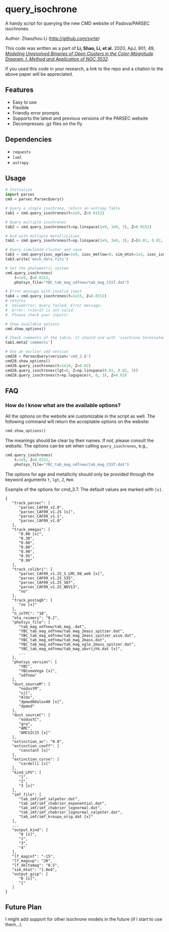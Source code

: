 # query_isochrone

A handy script for querying the new CMD website of Padova/PARSEC isochrones.

Author: Zhaozhou Li (http://github.com/syrte)

This code was written as a part of
**Li, Shao, Li, et al.** 2020, ApJ, 901, 49,
[*Modeling Unresolved Binaries of Open Clusters in the Color-Magnitude Diagram. I. Method and Application of NGC 3532*](https://ui.adsabs.harvard.edu/abs/2020ApJ...901...49L/abstract).

If you used this code in your research, a link to the repo and a citation to the above paper will be appreciated.

## Features
- Easy to use
- Flexible
- Friendly error prompts
- Supports the latest and previous versions of the PARSEC website
- Decompresses .gz files on the fly

## Dependencies
- `requests`
- `lxml`
- `astropy`

## Usage
```python
# Initialize
import parsec
cmd = parsec.ParsecQuery()

# Query a single isochrone, return an astropy Table
tab1 = cmd.query_isochrones(t=1e9, Z=0.0152)

# Query multiple isochrones
tab2 = cmd.query_isochrones(t=np.linspace(1e9, 3e9, 3), Z=0.0152)

# And with multiple metallicities
tab2 = cmd.query_isochrones(t=np.linspace(1e9, 3e9, 3), Z=[0.01, 0.02, 0.03])

# Query simulated cluster and save
tab3 = cmd.query(isoc_agelow=1e9, isoc_metlow=0, sim_mtot=1e3, isoc_ismetlog=1, output_kind=3)
tab3.write('mock_data.fits')

# Set the photometric system
cmd.query_isochrones(
    t=1e9, Z=0.0152,
    photsys_file="YBC_tab_mag_odfnew/tab_mag_CSST.dat")

# Error message with invalid input
tab4 = cmd.query_isochrones(t=1e15, Z=0.0152)
# returns
#  ValueError: Query failed. Error message:
#  Error: t=1e+15 is not valid. 
#  Please check your inputs!

# Show available options
cmd.show_options()

# Check comments of the table, it should end with 'isochrone terminated'
tab1.meta['comments']

# Use an earlier cmd version
cmd28 = ParsecQuery(version='cmd_2.8')
cmd28.show_options()
cmd28.query_isochrones(t=1e10, Z=0.02)
cmd28.query_isochrones(lgt=8, Z=np.linspace(0.01, 0.02, 3))
cmd28.query_isochrones(t=np.logspace(6, 8, 3), Z=0.02)
```

## FAQ
### How do I know what are the available options?
All the options on the website are customizable in the script as well. 
The following command will return the acceptable options on the website:
```python
cmd.show_options()
```
The meanings should be clear by their names. If not, please consult the website.
The options can be set when calling `query_isochrones`, e.g.,
```python
cmd.query_isochrones(
    t=1e9, Z=0.0152,
    photsys_file="YBC_tab_mag_odfnew/tab_mag_CSST.dat")
```
The options for age and metallicity should only be provided through the keyword arguments `t`, `lgt`, `Z`, `MeH`.

Example of the options for cmd_3.7. The default values are marked with `[x]`.
```
{
   "track_parsec": [
      "parsec_CAF09_v2.0",
      "parsec_CAF09_v1.2S [x]",
      "parsec_CAF09_v1.1",
      "parsec_CAF09_v1.0"
   ],
   "track_omegai": [
      "0.00 [x]",
      "0.30",
      "0.60",
      "0.80",
      "0.90",
      "0.95",
      "0.99"
   ],
   "track_colibri": [
      "parsec_CAF09_v1.2S_S_LMC_08_web [x]",
      "parsec_CAF09_v1.2S_S35",
      "parsec_CAF09_v1.2S_S07",
      "parsec_CAF09_v1.2S_NOV13",
      "no"
   ],
   "track_postagb": [
      "no [x]"
   ],
   "n_inTPC": "10",
   "eta_reimers": "0.2",
   "photsys_file": [
      "tab_mag_odfnew/tab_mag_.dat",
      "YBC_tab_mag_odfnew/tab_mag_2mass_spitzer.dat",
      "YBC_tab_mag_odfnew/tab_mag_2mass_spitzer_wise.dat",
      "YBC_tab_mag_odfnew/tab_mag_2mass.dat",
      "YBC_tab_mag_odfnew/tab_mag_ogle_2mass_spitzer.dat",
      "YBC_tab_mag_odfnew/tab_mag_ubvrijhk.dat [x]",
      ...
   ],
   "photsys_version": [
      "YBC",
      "YBCnewVega [x]",
      "odfnew"
   ],
   "dust_sourceM": [
      "nodustM",
      "sil",
      "AlOx",
      "dpmod60alox40 [x]",
      "dpmod"
   ],
   "dust_sourceC": [
      "nodustC",
      "gra",
      "AMC",
      "AMCSIC15 [x]"
   ],
   "extinction_av": "0.0",
   "extinction_coeff": [
      "constant [x]"
   ],
   "extinction_curve": [
      "cardelli [x]"
   ],
   "kind_LPV": [
      "1",
      "2",
      "3 [x]"
   ],
   "imf_file": [
      "tab_imf/imf_salpeter.dat",
      "tab_imf/imf_chabrier_exponential.dat",
      "tab_imf/imf_chabrier_lognormal.dat",
      "tab_imf/imf_chabrier_lognormal_salpeter.dat",
      "tab_imf/imf_kroupa_orig.dat [x]"
   ],
   ...
   "output_kind": [
      "0 [x]",
      "1",
      "3",
      "4"
   ],
   "lf_maginf": "-15",
   "lf_magsup": "20",
   "lf_deltamag": "0.5",
   "sim_mtot": "1.0e4",
   "output_gzip": [
      "0 [x]",
      "1"
   ]
}
```

## Future Plan
I might add support for other isochrone models in the future (if I start to use them...).